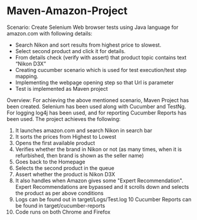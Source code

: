 # Maven-Amazon-Project
Scenario: Create Selenium Web browser tests using Java language for amazon.com with following details:
- Search Nikon and sort results from highest price to slowest.
- Select second product and click it for details.
- From details check (verify with assert) that product topic contains text “Nikon D3X”
- Creating cucumber scenario which is used for test execution/test step mapping.
- Implementing the webpage opening step so that Url is parameter
- Test is implemented as Maven project

Overview:
For achieving the above mentioned scenario, Maven Project has been created. Selenium has been used along with Cucumber and TestNg. For logging log4j has been used, and for reporting Cucumber Reports has been used.
The project achieves the following:
  1. It launches amazon.com and search Nikon in search bar
  2. It sorts the prices from Highest to Lowest
  3. Opens the first available product
  4. Verifies whether the brand in Nikon or not (as many times, when it is refurbished, then brand is shown as the seller name)
  5. Goes back to the Homepage
  6. Selects the second product in the queue
  7. Assert whether the product is Nikon D3X
  8. It also handles when Amazon gives some "Expert Recommendation". Expert Recommendations are bypassed and it scrolls down and selects the product as per above conditions
  9. Logs can be found out in target/Logs/Test.log
  10 Cucumber Reports can be found in target/cucumber-reports
  11. Code runs on both Chrome and Firefox
  
